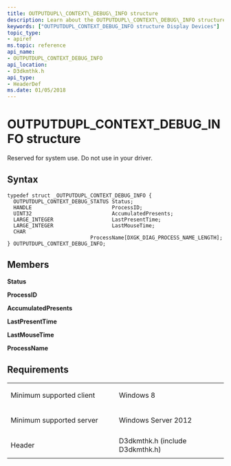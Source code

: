 ```yaml
---
title: OUTPUTDUPL\_CONTEXT\_DEBUG\_INFO structure
description: Learn about the OUTPUTDUPL\_CONTEXT\_DEBUG\_INFO structure, which is reserved for system use. Do not use in your driver.
keywords: ["OUTPUTDUPL_CONTEXT_DEBUG_INFO structure Display Devices"]
topic_type:
- apiref
ms.topic: reference
api_name:
- OUTPUTDUPL_CONTEXT_DEBUG_INFO
api_location:
- D3dkmthk.h
api_type:
- HeaderDef
ms.date: 01/05/2018
---
```


# OUTPUTDUPL\_CONTEXT\_DEBUG\_INFO structure


Reserved for system use. Do not use in your driver.

## Syntax

```ManagedCPlusPlus
typedef struct _OUTPUTDUPL_CONTEXT_DEBUG_INFO {
  OUTPUTDUPL_CONTEXT_DEBUG_STATUS Status;
  HANDLE                          ProcessID;
  UINT32                          AccumulatedPresents;
  LARGE_INTEGER                   LastPresentTime;
  LARGE_INTEGER                   LastMouseTime;
  CHAR                            ProcessName[DXGK_DIAG_PROCESS_NAME_LENGTH];
} OUTPUTDUPL_CONTEXT_DEBUG_INFO;
```

## Members

**Status**

**ProcessID**

**AccumulatedPresents**

**LastPresentTime**

**LastMouseTime**

**ProcessName**

## Requirements

<table>
<colgroup>
<col width="50%" />
<col width="50%" />
</colgroup>
<tbody>
<tr class="odd">
<td align="left"><p>Minimum supported client</p></td>
<td align="left"><p>Windows 8</p></td>
</tr>
<tr class="even">
<td align="left"><p>Minimum supported server</p></td>
<td align="left"><p>Windows Server 2012</p></td>
</tr>
<tr class="odd">
<td align="left"><p>Header</p></td>
<td align="left">D3dkmthk.h (include D3dkmthk.h)</td>
</tr>
</tbody>
</table>

 

 





